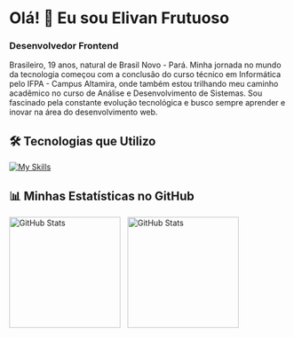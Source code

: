 # Olá! 👋 Eu sou Elivan Frutuoso

### **Desenvolvedor Frontend**

Brasileiro, 19 anos, natural de Brasil Novo - Pará. Minha jornada no mundo da tecnologia começou com a conclusão do curso técnico em Informática pelo IFPA - Campus Altamira, onde também estou trilhando meu caminho acadêmico no curso de Análise e Desenvolvimento de Sistemas. Sou fascinado pela constante evolução tecnológica e busco sempre aprender e inovar na área do desenvolvimento web.



## 🛠️ Tecnologias que Utilizo

[![My Skills](https://skillicons.dev/icons?i=js,py,html,css,ts,nodejs,redis,postgres,supabase,figma,notion,vite,wordpress,docker,netlify)](https://github.com/ElivanFrutuoso)



## 📊 Minhas Estatísticas no GitHub

<p>
  <img 
    align="left" 
    alt="GitHub Stats" 
    height="200" 
    style="padding-right: 10px;" 
    src="https://github-readme-stats.vercel.app/api?username=ElivanFrutuoso&show_icons=true&theme=tokyonight&include_all_commits=true&locale=pt-br" 
  />

<img 
      align="left" 
      alt="GitHub Stats" 
      height="200" 
      src="https://github-readme-stats.vercel.app/api/top-langs/?username=ElivanFrutuoso&theme=tokyonight&layout=compact&custom_title=Tecnologias&langs_count=9" 
  />

</p>

